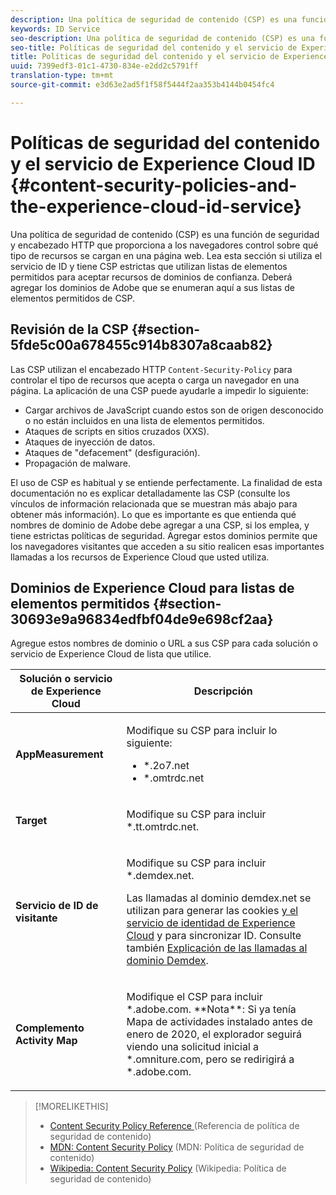 ```yaml
---
description: Una política de seguridad de contenido (CSP) es una función de seguridad y encabezado HTTP que proporciona a los navegadores control sobre qué tipo de recursos se cargan en una página web. Lea esta sección si utiliza el servicio de ID y tiene CSP estrictas que utilizan listas de elementos permitidos para aceptar recursos de dominios de confianza. Deberá agregar los dominios de Adobe que se enumeran aquí a sus listas de elementos permitidos de CSP.
keywords: ID Service
seo-description: Una política de seguridad de contenido (CSP) es una función de seguridad y encabezado HTTP que proporciona a los navegadores control sobre qué tipo de recursos se cargan en una página web. Lea esta sección si utiliza el servicio de ID y tiene CSP estrictas que utilizan listas de elementos permitidos para aceptar recursos de dominios de confianza. Deberá agregar los dominios de Adobe que se enumeran aquí a sus listas de elementos permitidos de CSP.
seo-title: Políticas de seguridad del contenido y el servicio de Experience Cloud ID
title: Políticas de seguridad del contenido y el servicio de Experience Cloud ID
uuid: 7399edf3-01c1-4730-834e-e2dd2c5791ff
translation-type: tm+mt
source-git-commit: e3d63e2ad5f1f58f5444f2aa353b4144b0454fc4

---
```



# Políticas de seguridad del contenido y el servicio de Experience Cloud ID {#content-security-policies-and-the-experience-cloud-id-service}

Una política de seguridad de contenido (CSP) es una función de seguridad y encabezado HTTP que proporciona a los navegadores control sobre qué tipo de recursos se cargan en una página web. Lea esta sección si utiliza el servicio de ID y tiene CSP estrictas que utilizan listas de elementos permitidos para aceptar recursos de dominios de confianza. Deberá agregar los dominios de Adobe que se enumeran aquí a sus listas de elementos permitidos de CSP.

## Revisión de la CSP  {#section-5fde5c00a678455c914b8307a8caab82}

Las CSP utilizan el encabezado HTTP `Content-Security-Policy` para controlar el tipo de recursos que acepta o carga un navegador en una página. La aplicación de una CSP puede ayudarle a impedir lo siguiente:

* Cargar archivos de JavaScript cuando estos son de origen desconocido o no están incluidos en una lista de elementos permitidos.
* Ataques de scripts en sitios cruzados (XXS).
* Ataques de inyección de datos.
* Ataques de &quot;defacement&quot; (desfiguración).
* Propagación de malware.

El uso de CSP es habitual y se entiende perfectamente. La finalidad de esta documentación no es explicar detalladamente las CSP (consulte los vínculos de información relacionada que se muestran más abajo para obtener más información). Lo que es importante es que entienda qué nombres de dominio de Adobe debe agregar a una CSP, si los emplea, y tiene estrictas políticas de seguridad. Agregar estos dominios permite que los navegadores visitantes que acceden a su sitio realicen esas importantes llamadas a los recursos de Experience Cloud que usted utiliza.

## Dominios de Experience Cloud para listas de elementos permitidos {#section-30693e9a96834edfbf04de9e698cf2aa}

Agregue estos nombres de dominio o URL a sus CSP para cada solución o servicio de Experience Cloud de lista que utilice.

<table id="table_EC9FC999A62D4B7A830CE73B0AB9EF3C"> 
 <thead> 
  <tr> 
   <th colname="col1" class="entry"> Solución o servicio de Experience Cloud </th> 
   <th colname="col2" class="entry"> Descripción </th> 
  </tr> 
 </thead>
 <tbody> 
  <tr> 
   <td colname="col1"> <p> <b>AppMeasurement</b> </p> </td> 
   <td colname="col2"> <p>Modifique su CSP para incluir lo siguiente: </p> <p> 
     <ul id="ul_7522AE83A03A4115A84DF5B32D6DD79B"> 
      <li id="li_AB1EC161FB154BEDA1BEFE76C8A38A90"> <span class="codeph"> *.2o7.net</span> </li> 
      <li id="li_4B12A283716746949201528CD6AF529E"> <span class="codeph"> *.omtrdc.net</span> </li> 
     </ul> </p> </td> 
  </tr> 
  <tr> 
   <td colname="col1"> <p> <b>Target</b> </p> </td> 
   <td colname="col2"> <p>Modifique su CSP para incluir <span class="codeph">*.tt.omtrdc.net</span>. </p> </td> 
  </tr> 
  <tr> 
   <td colname="col1"> <p> <b>Servicio de ID de visitante</b> </p> </td> 
   <td colname="col2"> <p>Modifique su CSP para incluir <span class="codeph">*.demdex.net</span>. </p> <p>Las llamadas al dominio <span class="codeph">demdex.net</span> se utilizan para generar las cookies <a href="../introduction/cookies.md" format="dita" scope="local"> y el servicio de identidad de Experience Cloud</a> y para sincronizar ID. Consulte también <a href="https://marketing.adobe.com/resources/help/en_US/aam/demdex-calls.html" format="https" scope="external">Explicación de las llamadas al dominio Demdex</a>. </p> </td> </tr> 
 <tr>
 <td colname="col1"> <p> <b>Complemento Activity Map</b> </p> </td> 
 <td colname="col2"> <p>Modifique el CSP para incluir *.adobe.com. **Nota**: Si ya tenía Mapa de actividades instalado antes de enero de 2020, el explorador seguirá viendo una solicitud inicial a *.omniture.com, pero se redirigirá a *.adobe.com. </p></td> 
 </tr>
 </tbody> 
</table>

>[!MORELIKETHIS]
>
>* [Content Security Policy Reference ](https://content-security-policy.com/)(Referencia de política de seguridad de contenido)
>* [MDN: Content Security Policy](https://developer.mozilla.org/en-US/docs/Web/HTTP/CSP) (MDN: Política de seguridad de contenido)
>* [Wikipedia: Content Security Policy](https://en.wikipedia.org/wiki/Content_Security_Policy) (Wikipedia: Política de seguridad de contenido)

